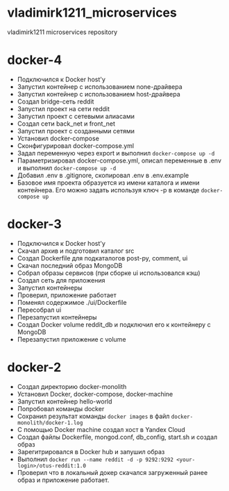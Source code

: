 # vladimirk1211_microservices
vladimirk1211 microservices repository

# docker-4
- Подключился к Docker host'у
- Запустил контейнер с использованием none-драйвера
- Запустил контейнер с использованием host-драйвера
- Создал bridge-сеть reddit
- Запустил проект на сети reddit
- Запустил проект с сетевыми алиасами
- Создал сети back_net и front_net
- Запустил проект с созданными сетями
- Установил docker-compose
- Сконфигурировал docker-compose.yml
- Задал переменную через export и выполнил `docker-compose up -d`
- Параметризировал docker-compose.yml, описал переменные в .env и выполнил `docker-compose up -d`
- Добавил .env в .gitignore, скопировал .env в .env.example
- Базовое имя проекта образуется из имени каталога и имени контейнера. Его можно задать используя ключ -p в команде `docker-compose up`

# docker-3
- Подключился к Docker host'у
- Скачал архив и подготовил каталог src
- Создал Dockerfile для подкаталогов post-py, comment, ui
- Скачал последний образ MongoDB
- Собрал образы сервисов (при сборке ui использовался кэш)
- Создал сеть для приложения
- Запустил контейнеры
- Проверил, приложение работает
- Поменял содержимое ./ui/Dockerfile
- Пересобрал ui
- Перезапустил контейнеры
- Создал Docker volume reddit_db и подключил его к контейнеру с MongoDB
- Перезапустил приложение с volume

# docker-2
- Создал директорию docker-monolith
- Установил Docker, docker-compose, docker-machine
- Запустил контейнер hello-world
- Попробовал команды docker
- Сохранил результат команды `docker images` в файл `docker-monolith/docker-1.log`
- С помощью Docker machine создал хост в Yandex Cloud
- Создал файлы Dockerfile, mongod.conf, db_config, start.sh и создал образ
- Зарегитрировался в Docker hub и запушил образ
- Выполнил `docker run --name reddit -d -p 9292:9292 <your-login>/otus-reddit:1.0`
- Проверил что в локальный докер скачался загруженный ранее образ и приложение работает.
